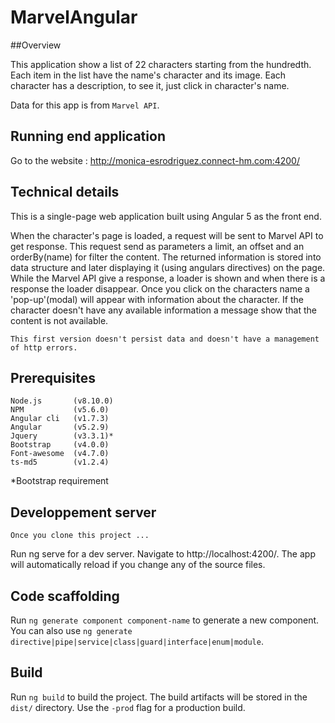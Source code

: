 # MarvelAngular

##Overview

This application show a list of 22 characters starting from the hundredth. Each item in the list have the name's character and its
image.
Each character has a description, to see it, just click in character's name.

Data for this app is from ```Marvel API```.

## Running end application

Go to the website : http://monica-esrodriguez.connect-hm.com:4200/

## Technical details

This is a single-page web application built using Angular 5 as the front end. 

When the character's page is loaded, a request will be sent to Marvel API to get response. This request send as parameters a limit,
an offset and an orderBy(name) for filter the content. The returned information is stored into data structure and later displaying it (using angulars directives) 
on the page.
While the Marvel API give a response, a loader is shown and when there is a response the loader disappear.
Once you click on the characters name a 'pop-up'(modal) will appear with information about the character.
If the character doesn't have any available information a message show that the content is not available. 

```This first version doesn't persist data and doesn't have a management of http errors.```

## Prerequisites
```
Node.js       (v8.10.0) 
NPM           (v5.6.0)
Angular cli   (v1.7.3)
Angular       (v5.2.9)
Jquery        (v3.3.1)*
Bootstrap     (v4.0.0)
Font-awesome  (v4.7.0)
ts-md5        (v1.2.4)
```
*Bootstrap requirement

## Developpement server

```Once you clone this project ...```

Run ng serve for a dev server. Navigate to http://localhost:4200/. The app will automatically reload if you change any of the source files.

## Code scaffolding

Run `ng generate component component-name` to generate a new component. You can also use `ng generate directive|pipe|service|class|guard|interface|enum|module`.

## Build

Run `ng build` to build the project. The build artifacts will be stored in the `dist/` directory. Use the `-prod` flag for a production build.
